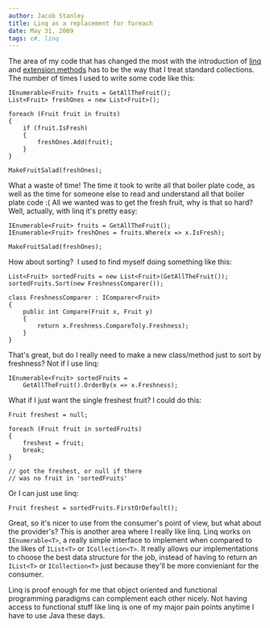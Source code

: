 ```yaml
---
author: Jacob Stanley
title: Linq as a replacement for foreach
date: May 31, 2009
tags: c#, linq
---
```


The area of my code that has changed the most with the introduction of
[linq](http://en.wikipedia.org/wiki/Language_Integrated_Query) and
[extension methods](http://en.wikipedia.org/wiki/Extension_method) has
to be the way that I treat standard collections. The number of times I
used to write some code like this:

~~~{.cs}
IEnumerable<Fruit> fruits = GetAllTheFruit();
List<Fruit> freshOnes = new List<Fruit>();

foreach (Fruit fruit in fruits)
{
    if (fruit.IsFresh)
    {
        freshOnes.Add(fruit);
    }
}

MakeFruitSalad(freshOnes);
~~~

What a waste of time! The time it took to write all that boiler plate
code, as well as the time for someone else to read and understand all
that boiler plate code :( All we wanted was to get the fresh fruit, why
is that so hard? Well, actually, with linq it's pretty easy:

~~~{.cs}
IEnumerable<Fruit> fruits = GetAllTheFruit();
IEnumerable<Fruit> freshOnes = fruits.Where(x => x.IsFresh);

MakeFruitSalad(freshOnes);
~~~

How about sorting?  I used to find myself doing something like this:

~~~{.cs}
List<Fruit> sortedFruits = new List<Fruit>(GetAllTheFruit());
sortedFruits.Sort(new FreshnessComparer());

class FreshnessComparer : IComparer<Fruit>
{
    public int Compare(Fruit x, Fruit y)
    {
        return x.Freshness.CompareTo(y.Freshness);
    }
}
~~~

That's great, but do I really need to make a new class/method just to
sort by freshness? Not if I use linq:

~~~{.cs}
IEnumerable<Fruit> sortedFruits =
    GetAllTheFruit().OrderBy(x => x.Freshness);
~~~

What if I just want the single freshest fruit? I could do this:

~~~{.cs}
Fruit freshest = null;

foreach (Fruit fruit in sortedFruits)
{
    freshest = fruit;
    break;
}

// got the freshest, or null if there
// was no fruit in 'sortedFruits'
~~~

Or I can just use linq:

~~~{.cs}
Fruit freshest = sortedFruits.FirstOrDefault();
~~~

Great, so it's nicer to use from the consumer's point of view, but what
about the provider's? This is another area where I really like linq.
Linq works on `IEnumerable<T>`, a really simple interface to implement
when compared to the likes of `IList<T>` or `ICollection<T>`. It really
allows our implementations to choose the best data structure for the
job, instead of having to return an `IList<T>` or `ICollection<T>` just
because they'll be more convieniant for the consumer.

Linq is proof enough for me that object oriented and functional
programming paradigms can complement each other nicely. Not having
access to functional stuff like linq is one of my major pain points
anytime I have to use Java these days.
